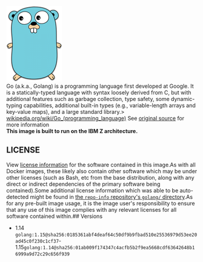 ![logo](https://raw.githubusercontent.com/docker-library/docs/01c12653951b2fe592c1f93a13b4e289ada0e3a1/golang/logo.png)</br>
Go (a.k.a., Golang) is a programming language first developed at Google. It is a statically-typed language with syntax loosely derived from C, but with additional features such as garbage collection, type safety, some dynamic-typing capabilities, additional built-in types (e.g., variable-length arrays and key-value maps), and a large standard library.> [wikipedia.org/wiki/Go_(programming_language)](http://en.wikipedia.org/wiki/Go_%28programming_language%29)
See [original source](src) for more information</br>
**This image is built to run on the IBM Z architecture.**</br>
## LICENSE</br>
View [license information](http://golang.org/LICENSE) for the software contained in this image.As with all Docker images, these likely also contain other software which may be under other licenses (such as Bash, etc from the base distribution, along with any direct or indirect dependencies of the primary software being contained).Some additional license information which was able to be auto-detected might be found in [the `repo-info` repository's `golang/` directory](https://github.com/docker-library/repo-info/tree/master/repos/golang).As for any pre-built image usage, it is the image user's responsibility to ensure that any use of this image complies with any relevant licenses for all software contained within.## Versions</br>
-  1.14 `golang:1.15@sha256:0185361abf4deaf64c50df9b9fbad510e25536979d53ee20ad45c0f230c1cf37`-  1.15`golang:1.14@sha256:01ab009f174347c4acfb5b2f9ea5668cdf63642648b16999a9d72c29c656f939`
